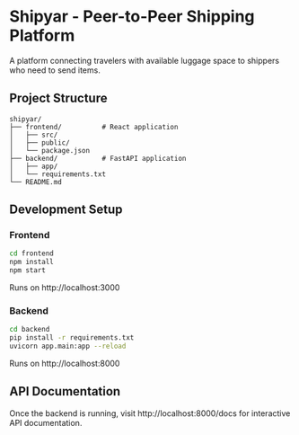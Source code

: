 # Shipyar - Peer-to-Peer Shipping Platform

A platform connecting travelers with available luggage space to shippers who need to send items.

## Project Structure

```
shipyar/
├── frontend/          # React application
│   ├── src/
│   ├── public/
│   └── package.json
├── backend/           # FastAPI application  
│   ├── app/
│   └── requirements.txt
└── README.md
```

## Development Setup

### Frontend
```bash
cd frontend
npm install
npm start
```
Runs on http://localhost:3000

### Backend
```bash
cd backend
pip install -r requirements.txt
uvicorn app.main:app --reload
```
Runs on http://localhost:8000

## API Documentation

Once the backend is running, visit http://localhost:8000/docs for interactive API documentation.